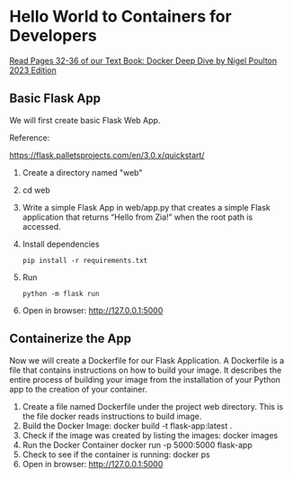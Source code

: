 # Hello World to Containers for Developers

[Read Pages 32-36 of our Text Book: Docker Deep Dive by Nigel Poulton 2023 Edition](https://www.amazon.com/Docker-Deep-Dive-Nigel-Poulton/dp/1916585256)

## Basic Flask App

We will first create basic Flask Web App.

Reference:

https://flask.palletsprojects.com/en/3.0.x/quickstart/

1. Create a directory named "web"
2. cd web
3. Write a simple Flask App in web/app.py that creates a simple Flask application that returns “Hello from Zia!” when the root path is accessed.
4. Install dependencies

    ```pip install -r requirements.txt```
5. Run

    ```python -m flask run``` 
6. Open in browser:
    http://127.0.0.1:5000

## Containerize the App

Now we will create a Dockerfile for our Flask Application. A Dockerfile is a file that contains instructions on how to build your image. It describes the entire process of building your image from the installation of your Python app to the creation of your container.

1. Create a file named Dockerfile under the project web directory. This is the file docker reads instructions to build image.
2. Build the Docker Image:
    docker build -t flask-app:latest .
3. Check if the image was created by listing the images:
    docker images
4. Run the Docker Container
    docker run -p 5000:5000 flask-app
5. Check to see if the container is running:
    docker ps
6. Open in browser:
    http://127.0.0.1:5000

